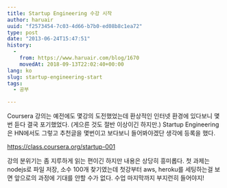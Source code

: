 ```yaml
---
title: Startup Engineering 수강 시작
author: haruair
uuid: "f2573454-7c03-4d66-b7b0-ed08b8c1ea72"
type: post
date: "2013-06-24T15:47:51"
history:
  - 
    from: https://www.haruair.com/blog/1670
    movedAt: 2018-09-13T22:02:40+00:00
lang: ko
slug: startup-engineering-start
tags:
  - 공부

---
```

Coursera 강의는 예전에도 몇강의 도전했었는데 환상적인 인터넷 환경에 있다보니 몇번 듣다 결국 포기했었다. (게으른 것도 절반 이상이긴 하지만.) Startup Engineering은 HN에서도 그렇고 추천글을 몇번이고 보다보니 들어봐야겠단 생각에 등록을 했다.

<a href="https://class.coursera.org/startup-001" title="Coursera Startup Engineering" target="_blank">https://class.coursera.org/startup-001<br /> </a>

강의 분위기는 좀 지루하게 읽는 편이긴 하지만 내용은 상당히 흥미롭다. 첫 과제는 nodejs로 파일 저장, 소수 100개 찾기였는데 첫강부터 aws, heroku를 세팅하는걸 보면 앞으로의 과정에 기대를 안할 수가 없다. 수업 마지막까지 부지런히 들어야지!